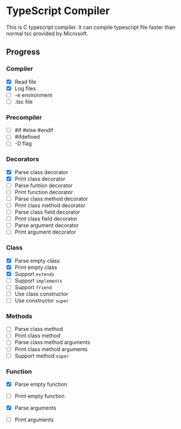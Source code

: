 # TypeScript Compiler

This is C typescript compiler. It can compile typescript file faster than normal tsc provided by Microsoft.

## Progress

### Compiler

- [X] Read file
- [X] Log files
- [ ] -e environment
- [ ] .tsc file

### Precompiler

- [ ] #if #else #endif
- [ ] #ifdefined
- [ ] -D flag

### Decorators

- [X] Parse class decorator
- [X] Print class decorator
- [ ] Parse funtion decorator
- [ ] Print function decorator
- [ ] Parse class method decorator
- [ ] Print class method decorator
- [ ] Parse class field decorator
- [ ] Print class field decorator
- [ ] Parse argument decorator
- [ ] Print argument decorator

### Class

- [X] Parse empty class
- [X] Print empty class
- [X] Support `extends`
- [ ] Support `implements`
- [ ] Support `friend`
- [ ] Use class constructor
- [ ] Use constructor `super`

### Methods

- [ ] Parse class method
- [ ] Print class method
- [ ] Parse class method arguments
- [ ] Print class method arguments
- [ ] Support method `super`

### Function

- [X] Parse empty function
- [ ] Print empty function
- [X] Parse arguments
- [ ] Print arguments

